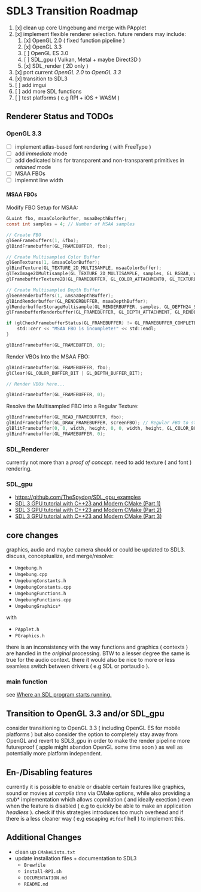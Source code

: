 # SDL3 Transition Roadmap

1. [x] clean up core Umgebung and merge with PApplet
2. [x] implement flexible renderer selection. future renders may include:
    1. [x] OpenGL 2.0 ( fixed function pipeline )
    2. [x] OpenGL 3.3
    3. [ ] OpenGL ES 3.0
    4. [ ] SDL_gpu ( Vulkan, Metal + maybe Direct3D )
    5. [x] SDL_render ( 2D only )
3. [x] port current *OpenGL 2.0* to *OpenGL 3.3*
4. [x] transition to SDL3
5. [ ] add imgui
6. [ ] add more SDL functions
7. [ ] test platforms ( e.g RPI + iOS + WASM )

## Renderer Status and TODOs

### OpenGL 3.3

- [ ] implement atlas-based font rendering ( with FreeType )
- [ ] add *immediate* mode
- [ ] add dedicated bins for transparent and non-transparent primitives in *retained* mode
- [ ] MSAA FBOs
- [ ] implemnt line width

#### MSAA FBOs

Modify FBO Setup for MSAA:

```C
GLuint fbo, msaaColorBuffer, msaaDepthBuffer;
const int samples = 4; // Number of MSAA samples

// Create FBO
glGenFramebuffers(1, &fbo);
glBindFramebuffer(GL_FRAMEBUFFER, fbo);

// Create Multisampled Color Buffer
glGenTextures(1, &msaaColorBuffer);
glBindTexture(GL_TEXTURE_2D_MULTISAMPLE, msaaColorBuffer);
glTexImage2DMultisample(GL_TEXTURE_2D_MULTISAMPLE, samples, GL_RGBA8, width, height, GL_TRUE);
glFramebufferTexture2D(GL_FRAMEBUFFER, GL_COLOR_ATTACHMENT0, GL_TEXTURE_2D_MULTISAMPLE, msaaColorBuffer, 0);

// Create Multisampled Depth Buffer
glGenRenderbuffers(1, &msaaDepthBuffer);
glBindRenderbuffer(GL_RENDERBUFFER, msaaDepthBuffer);
glRenderbufferStorageMultisample(GL_RENDERBUFFER, samples, GL_DEPTH24_STENCIL8, width, height);
glFramebufferRenderbuffer(GL_FRAMEBUFFER, GL_DEPTH_ATTACHMENT, GL_RENDERBUFFER, msaaDepthBuffer);

if (glCheckFramebufferStatus(GL_FRAMEBUFFER) != GL_FRAMEBUFFER_COMPLETE) {
    std::cerr << "MSAA FBO is incomplete!" << std::endl;
}

glBindFramebuffer(GL_FRAMEBUFFER, 0);
```

Render VBOs Into the MSAA FBO:

```C
glBindFramebuffer(GL_FRAMEBUFFER, fbo);
glClear(GL_COLOR_BUFFER_BIT | GL_DEPTH_BUFFER_BIT);

// Render VBOs here...

glBindFramebuffer(GL_FRAMEBUFFER, 0);
```

Resolve the Multisampled FBO into a Regular Texture:

```C
glBindFramebuffer(GL_READ_FRAMEBUFFER, fbo);
glBindFramebuffer(GL_DRAW_FRAMEBUFFER, screenFBO); // Regular FBO to store resolved image
glBlitFramebuffer(0, 0, width, height, 0, 0, width, height, GL_COLOR_BUFFER_BIT, GL_NEAREST);
glBindFramebuffer(GL_FRAMEBUFFER, 0);
```

### SDL_Renderer

currently not more than a *proof of concept*. need to add texture ( and font ) rendering.

### SDL_gpu

- https://github.com/TheSpydog/SDL_gpu_examples
- [SDL 3 GPU tutorial with C++23 and Modern CMake (Part 1)](https://www.youtube.com/watch?v=UFuWGECc8w0)
- [SDL 3 GPU tutorial with C++23 and Modern CMake (Part 2)](https://www.youtube.com/watch?v=HYb753diRYA)
- [SDL 3 GPU tutorial with C++23 and Modern CMake (Part 3)](https://www.youtube.com/watch?v=ddi7V0CDkLQ)

## core changes

graphics, audio and maybe camera should or could be updated to SDL3. discuss, conceptualize, and merge/resolve:

- `Umgebung.h`
- `Umgebung.cpp`
- `UmgebungConstants.h`
- `UmgebungConstants.cpp`
- `UmgebungFunctions.h`
- `UmgebungFunctions.cpp`
- `UmgebungGraphics*`

with 

- `PApplet.h`
- `PGraphics.h`

there is an inconsistency with the way functions and graphics ( contexts ) are handled in the *original* processing. BTW to a lesser degree the same is true for the audio context. there it would also be nice to more or less seamless switch between drivers ( e.g SDL or portaudio ).

### main function

see [Where an SDL program starts running.](https://github.com/libsdl-org/SDL/blob/main/docs/README-main-functions.md)

## Transition to OpenGL 3.3 and/or SDL_gpu

consider transitioning to OpenGL 3.3 ( including OpenGL ES for mobile platforms ) but also consider the option to completely stay away from OpenGL and revert to SDL3_gpu in order to make the render pipeline more futureproof ( apple might abandon OpenGL some time soon ) as well as potentially more platform independent.

## En-/Disabling features

currently it is possible to enable or disable certain features like graphics, sound or movies at *compile time* via CMake options, while also providing a *stub** implementation which allows copmilation ( and ideally exection ) even when the feature is disabled ( e.g to quickly be able to make an application *headless* ). check if this strategies introduces too much overhead and if there is a less cleaner way ( e.g escaping `#ifdef` hell ) to implement this.

## Additional Changes

- clean up `CMakeLists.txt`
- update installation files + documentation to SDL3
    - `Brewfile`
    - `install-RPI.sh`
    - `DOCUMENTATION.md`
    - `README.md`